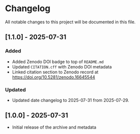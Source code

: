 # Changelog

All notable changes to this project will be documented in this file.

## [1.1.0] - 2025-07-31

### Added

- Added Zenodo DOI badge to top of `README.md`
- Updated `CITATION.cff` with Zenodo DOI metadata
- Linked citation section to Zenodo record at https://doi.org/10.5281/zenodo.16645544

### Updated

- Updated date changelog to 2025-07-31 from 2025-07-29.

## [1.0.0] - 2025-07-31

- Initial release of the archive and metadata